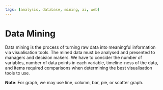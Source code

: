 ```yaml
---
tags: [analysis, database, mining, ai, web]
---
```


# Data Mining

Data mining is the process of turning raw data into meaningful information via
visualisation tools. The mined data must be analysed and presented to managers
and decision makers. We have to consider the number of variables, number of data
points in each variable, timeline-ness of the data, and items required
comparisons when determining the best visualisation tools to use.

**Note**: For graph, we may use line, column, bar, pie, or scatter graph.

